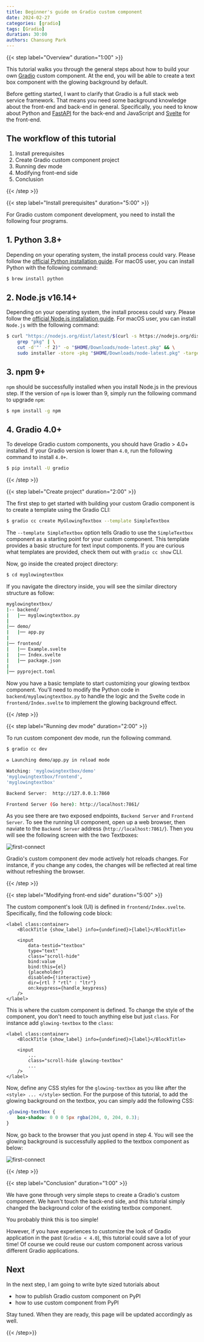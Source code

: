 ```yaml
---
title: Beginner's guide on Gradio custom component
date: 2024-02-27
categories: [gradio]
tags: [Gradio]
duration: 30:00
authors: Chansung Park
---
```


{{< step label="Overview" duration="1:00" >}}

This tutorial walks you through the general steps about how to build your own [Gradio](https://www.gradio.app/) custom component. At the end, you will be able to create a text box component with the glowing background by default.

Before getting started, I want to clarify that Gradio is a full stack web service framework. That means you need some background knowledge about the front-end and back-end in general. Specifically, you need to know about Python and [FastAPI](https://fastapi.tiangolo.com/) for the back-end and JavaScript and [Svelte](https://svelte.dev/) for the front-end.

## The workflow of this tutorial

1. Install prerequisites
2. Create Gradio custom component project
3. Running dev mode
4. Modifying front-end side
5. Conclusion

{{< /step >}}

{{< step label="Install prerequisites" duration="5:00" >}}

For Gradio custom component development, you need to install the following four programs.

## 1. Python 3.8+

Depending on your operating system, the install process could vary. Please follow the [official Python installation guide](https://www.python.org/downloads/). For macOS user, you can install Python with the following command:

```bash
$ brew install python
```

## 2. Node.js v16.14+ 

Depending on your operating system, the install process could vary. Please follow the [official Node.js installation guide](https://nodejs.org/en/download/package-manager/). For macOS user, you can install `Node.js` with the following command:

```bash
$ curl "https://nodejs.org/dist/latest/$(curl -s https://nodejs.org/dist/latest/ | \
    grep "pkg" | \
    cut -d'"' -f 2)" -o "$HOME/Downloads/node-latest.pkg" && \
    sudo installer -store -pkg "$HOME/Downloads/node-latest.pkg" -target "/"
```

## 3. npm 9+

`npm` should be successfully installed when you install Node.js in the previous step. If the version of `npm` is lower than 9, simply run the following command to upgrade `npm`:

```bash
$ npm install -g npm
```

## 4. Gradio 4.0+

To develope Gradio custom components, you should have Gradio > 4.0+ installed. If your Gradio version is lower than `4.0`, run the following command to install `4.0+`.

```bash
$ pip install -U gradio
```

{{< /step >}}

{{< step label="Create project" duration="2:00" >}}

The first step to get started with building your custom Gradio component is to create a template using the Gradio CLI:

```bash
$ gradio cc create MyGlowingTextbox --template SimpleTextbox
```

The `--template SimpleTextbox` option tells Gradio to use the `SimpleTextbox` component as a starting point for your custom component. This template provides a basic structure for text input components. If you are curious what templates are provided, check them out with `gradio cc show` CLI.

Now, go inside the created project directory:

```bash
$ cd myglowingtextbox
```

If you navigate the directory inside, you will see the similar directory structure as follow:

```bash
myglowingtextbox/
|-- backend/
|   |── myglowingtextbox.py
|
|── demo/
|   |── app.py
|
|── frontend/
|   |── Example.svelte
|   |── Index.svelte
|   |── package.json
|
|── pyproject.toml
```

Now you have a basic template to start customizing your glowing textbox component. You'll need to modify the Python code in `backend/myglowingtextbox.py` to handle the logic and the Svelte code in `frontend/Index.svelte` to implement the glowing background effect.

{{< /step >}}

{{< step label="Running dev mode" duration="2:00" >}}

To run custom component dev mode, run the following command. 

```bash
$ gradio cc dev

♻ Launching demo/app.py in reload mode

Watching: 'myglowingtextbox/demo' 
'myglowingtextbox/frontend',
'myglowingtextbox'

Backend Server:  http://127.0.0.1:7860

Frontend Server (Go here): http://localhost:7861/
```

As you see there are two exposed endpoints, `Backend Server` and `Frontend Server`. To see the running UI component, open up a web browser, then naviate to the `Backend Server` address (`http://localhost:7861/`). Then you will see the following screen with the two Textboxes: 

![first-connect](/assets/images/gradio-custom-component-beginner/first-connect.png)

Gradio's custom component dev mode actively hot reloads changes. For instance, if you change any codes, the changes will be reflected at real time without refreshing the browser.

{{< /step >}}

{{< step label="Modifying front-end side" duration="5:00" >}}

The custom component's look (UI) is defined in `frontend/Index.svelte`. Specifically, find the following code block:

```svelte
<label class:container>
    <BlockTitle {show_label} info={undefined}>{label}</BlockTitle>

    <input
        data-testid="textbox"
        type="text"
        class="scroll-hide"
        bind:value
        bind:this={el}
        {placeholder}
        disabled={!interactive}
        dir={rtl ? "rtl" : "ltr"}
        on:keypress={handle_keypress}
    />
</label>
```

This is where the custom component is defined. To change the style of the component, you don't need to touch anything else but just `class`. For instance add `glowing-textbox` to the `class`:

```svelte
<label class:container>
    <BlockTitle {show_label} info={undefined}>{label}</BlockTitle>

    <input
        ...
        class="scroll-hide glowing-textbox"
        ...
    />
</label>
```

Now, define any CSS styles for the `glowing-textbox` as you like after the `<style> ... </style>` section. For the purpose of this tutorial, to add the glowing background on the textbox, you can simply add the following CSS:

```css
.glowing-textbox {
    box-shadow: 0 0 0 5px rgba(204, 0, 204, 0.3);
}
```

Now, go back to the browser that you just opend in step 4. You will see the glowing background is successfully applied to the textbox component as below:

![first-connect](/assets/images/gradio-custom-component-beginner/after-css.png)

{{< /step >}}

{{< step label="Conclusion" duration="1:00" >}}

We have gone through very simple steps to create a Gradio's custom component. We havn't touch the back-end side, and this tutorial simply changed the background color of the existing textbox component. 

You probably think this is too simple!

However, if you have experiences to customize the look of Gradio application in the past (`Gradio < 4.0`), this tutorial could save a lot of your time! Of course we could reuse our custom component across various different Gradio applications.

## Next 

In the next step, I am going to write byte sized tutorials about
- how to publish Gradio custom component on PyPI
- how to use custom component from PyPI

Stay tuned. When they are ready, this page will be updated accordingly as well.

{{< /step>}}
